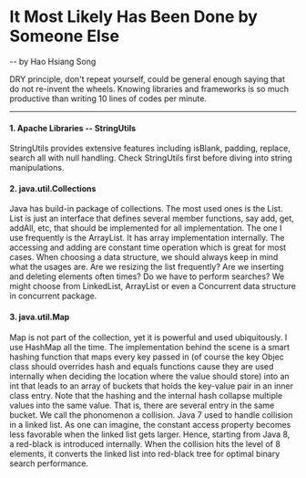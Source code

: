 # It Most Likely Has Been Done by Someone Else
 -- by Hao Hsiang Song

DRY principle, don't repeat yourself, could be general enough saying that do not re-invent the wheels. Knowing libraries and frameworks is so much productive than writing 10 lines of codes per minute.

---

#### 1. Apache Libraries -- StringUtils
StringUtils provides extensive features including isBlank, padding, replace, search all with null handling. Check StringUtils first before diving into string manipulations.

#### 2. java.util.Collections
Java has build-in package of collections. The most used ones is the List. List is just an interface that defines several member functions, say add, get, addAll, etc, that should be implemented for all implementation. The one I use frequently is the ArrayList. It has array implementation internally. The accessing and adding are constant time operation which is great for most cases. 
When choosing a data structure, we should always keep in mind what the usages are. Are we resizing the list frequently? Are we inserting and deleting elements often times? Do we have to perform searches? We might choose from LinkedList, ArrayList or even a Concurrent data structure in concurrent package.

#### 3. java.util.Map
Map is not part of the collection, yet it is powerful and used ubiquitously. I use HashMap all the time. The implementation behind the scene is a smart hashing function that maps every key passed in (of course the key Objec class should overrides hash and equals functions cause they are used internally when deciding the location where the value should store) into an int that leads to an array of buckets that holds the key-value pair in an inner class entry. 
Note that the hashing and the internal hash collapse multiple values into the same value. That is, there are several entry in the same bucket. We call the phonomenon a collision. Java 7 used to handle collision in a linked list. As one can imagine, the constant access property becomes less favorable when the linked list gets larger. Hence, starting from Java 8, a red-black is introduced internally. When the collision hits the level of 8 elements, it converts the linked list into red-black tree for optimal binary search performance.







